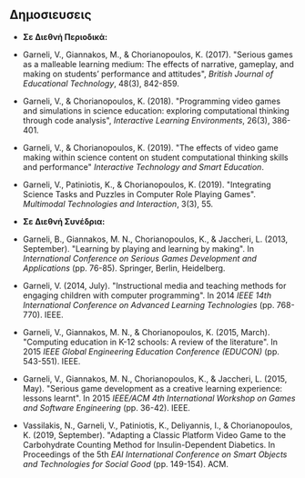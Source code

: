 ## Δημοσιευσεις

* **Σε Διεθνή Περιοδικά:**

* Garneli, V., Giannakos, M., & Chorianopoulos, K. (2017). "Serious games as a
malleable learning medium: The effects of narrative, gameplay, and making on
students’ performance and attitudes", _British Journal of Educational
Technology_, 48(3), 842-859.

* Garneli, V., & Chorianopoulos, K. (2018). "Programming video games and
simulations in science education: exploring computational thinking through code
analysis",  _Interactive Learning Environments_, 26(3), 386-401.

* Garneli, V., & Chorianopoulos, K. (2019). "The effects of video game making
within science content on student computational thinking skills and performance"
_Interactive Technology and Smart Education_.

* Garneli, V., Patiniotis, K., & Chorianopoulos, K. (2019). "Integrating Science
Tasks and Puzzles in Computer Role Playing Games". _Multimodal Technologies and
Interaction_, 3(3), 55.

* **Σε Διεθνή Συνέδρια:**

* Garneli, B., Giannakos, M. N., Chorianopoulos, K., & Jaccheri, L. (2013,
September). "Learning by playing and learning by making". In _International
Conference on Serious Games Development and Applications_ (pp. 76-85).
Springer, Berlin, Heidelberg.

* Garneli, V. (2014, July). "Instructional media and teaching methods for engaging
 children with computer programming". In 2014 _IEEE 14th International
 Conference on Advanced Learning Technologies_ (pp. 768-770). IEEE.

* Garneli, V., Giannakos, M. N., & Chorianopoulos, K. (2015, March). "Computing
education in K-12 schools: A review of the literature". In 2015 _IEEE Global
 Engineering Education Conference (EDUCON)_ (pp. 543-551). IEEE.  

* Garneli, V., Giannakos, M. N., Chorianopoulos, K., & Jaccheri, L. (2015, May).
"Serious game development as a creative learning experience: lessons learnt".
In 2015 _IEEE/ACM 4th International Workshop on Games and Software Engineering_
(pp. 36-42). IEEE.

* Vassilakis, N., Garneli, V., Patiniotis, K., Deliyannis, I., & Chorianopoulos,
K. (2019, September). "Adapting a Classic Platform Video Game to the
Carbohydrate Counting Method for Insulin-Dependent Diabetics. In Proceedings
of the 5th _EAI International Conference on Smart Objects and Technologies for
Social Good_ (pp. 149-154). ACM.
